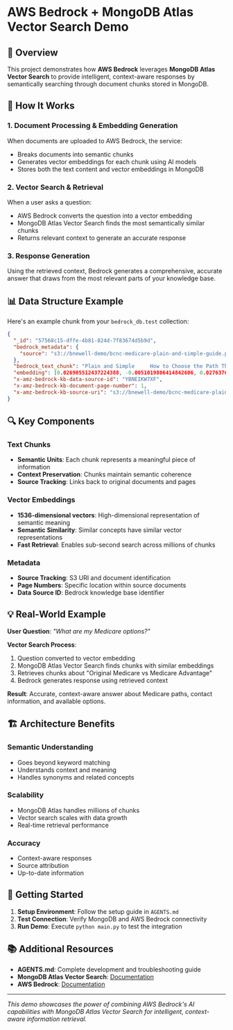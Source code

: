 # AWS Bedrock + MongoDB Atlas Vector Search Demo

## 🚀 **Overview**

This project demonstrates how **AWS Bedrock** leverages **MongoDB Atlas Vector Search** to provide intelligent, context-aware responses by semantically searching through document chunks stored in MongoDB.

## 🧠 **How It Works**

### 1. **Document Processing & Embedding Generation**
When documents are uploaded to AWS Bedrock, the service:
- Breaks documents into semantic chunks
- Generates vector embeddings for each chunk using AI models
- Stores both the text content and vector embeddings in MongoDB

### 2. **Vector Search & Retrieval**
When a user asks a question:
- AWS Bedrock converts the question into a vector embedding
- MongoDB Atlas Vector Search finds the most semantically similar chunks
- Returns relevant context to generate an accurate response

### 3. **Response Generation**
Using the retrieved context, Bedrock generates a comprehensive, accurate answer that draws from the most relevant parts of your knowledge base.

## 📊 **Data Structure Example**

Here's an example chunk from your `bedrock_db.test` collection:

```json
{
  "_id": "57568c15-dffe-4b81-824d-7f83674d5b9d",
  "bedrock_metadata": {
    "source": "s3://bnewell-demo/bcnc-medicare-plain-and-simple-guide.pdf"
  },
  "bedrock_text_chunk": "Plain and Simple     How to Choose the Path That's Right for You     2025     Y0079_13294_C PA 12132024 U12125, 12/24Your Path to Medicare     As you approach the age of eligibility for Medicare, you'll want to be sure you're ready to make the choices that work best for you.     When it comes to Medicare coverage, there are basically two paths you can take: Original Medicare or Medicare Advantage.     Our goal is to make you feel confident and ready to choose the path that's right for you. That's why we created this guide. You'll find information on these two paths and the options each presents.     So, read on and learn more about the benefits Medicare has to offer you.     We're here to help! You'll see our contact information below. Feel free to contact us with any questions, big or small.     Contact Blue Cross and Blue Shield of North Carolina (Blue Cross NC)     Phone: 1-800-665-8037 (TTY: 711)     Hours: 7 days a week, 8 a.m. – 8 p.m.     Online: Medicare.BlueCrossNC.com     Or contact your Blue Cross NC Authorized Agent     Blue Cross NC Centers: Your one-stop place for all things Blue Cross NC – including answers to all your Medicare questions.",
  "embedding": [0.026905512437224388, -0.0051019806414842606, 0.027637634426355362, ...],
  "x-amz-bedrock-kb-data-source-id": "YBNEIKW7XF",
  "x-amz-bedrock-kb-document-page-number": 1,
  "x-amz-bedrock-kb-source-uri": "s3://bnewell-demo/bcnc-medicare-plain-and-simple-guide.pdf"
}
```

## 🔍 **Key Components**

### **Text Chunks**
- **Semantic Units**: Each chunk represents a meaningful piece of information
- **Context Preservation**: Chunks maintain semantic coherence
- **Source Tracking**: Links back to original documents and pages

### **Vector Embeddings**
- **1536-dimensional vectors**: High-dimensional representation of semantic meaning
- **Semantic Similarity**: Similar concepts have similar vector representations
- **Fast Retrieval**: Enables sub-second search across millions of chunks

### **Metadata**
- **Source Tracking**: S3 URI and document identification
- **Page Numbers**: Specific location within source documents
- **Data Source ID**: Bedrock knowledge base identifier

## 💡 **Real-World Example**

**User Question**: *"What are my Medicare options?"*

**Vector Search Process**:
1. Question converted to vector embedding
2. MongoDB Atlas Vector Search finds chunks with similar embeddings
3. Retrieves chunks about "Original Medicare vs Medicare Advantage"
4. Bedrock generates response using retrieved context

**Result**: Accurate, context-aware answer about Medicare paths, contact information, and available options.

## 🏗️ **Architecture Benefits**

### **Semantic Understanding**
- Goes beyond keyword matching
- Understands context and meaning
- Handles synonyms and related concepts

### **Scalability**
- MongoDB Atlas handles millions of chunks
- Vector search scales with data growth
- Real-time retrieval performance

### **Accuracy**
- Context-aware responses
- Source attribution
- Up-to-date information

## 🚀 **Getting Started**

1. **Setup Environment**: Follow the setup guide in `AGENTS.md`
2. **Test Connection**: Verify MongoDB and AWS Bedrock connectivity
3. **Run Demo**: Execute `python main.py` to test the integration

## 📚 **Additional Resources**

- **AGENTS.md**: Complete development and troubleshooting guide
- **MongoDB Atlas Vector Search**: [Documentation](https://docs.atlas.mongodb.com/atlas-search/)
- **AWS Bedrock**: [Documentation](https://docs.aws.amazon.com/bedrock/)

---

*This demo showcases the power of combining AWS Bedrock's AI capabilities with MongoDB Atlas Vector Search for intelligent, context-aware information retrieval.*

